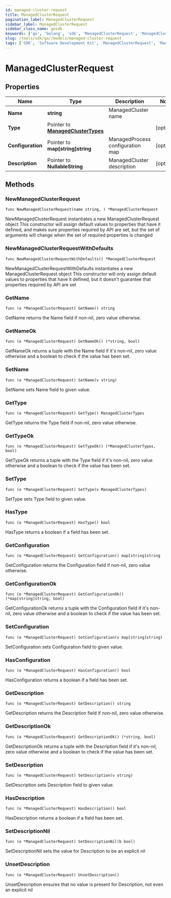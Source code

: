 ```yaml
---
id: managed-cluster-request
title: ManagedClusterRequest
pagination_label: ManagedClusterRequest
sidebar_label: ManagedClusterRequest
sidebar_class_name: gosdk
keywords: ['go', 'Golang', 'sdk', 'ManagedClusterRequest', 'ManagedClusterRequest'] 
slug: /tools/sdk/go//models/managed-cluster-request
tags: ['SDK', 'Software Development Kit', 'ManagedClusterRequest', 'ManagedClusterRequest']
---
```


# ManagedClusterRequest

## Properties

Name | Type | Description | Notes
------------ | ------------- | ------------- | -------------
**Name** | **string** | ManagedCluster name | 
**Type** | Pointer to [**ManagedClusterTypes**](managed-cluster-types) |  | [optional] 
**Configuration** | Pointer to **map[string]string** | ManagedProcess configuration map | [optional] 
**Description** | Pointer to **NullableString** | ManagedCluster description | [optional] 

## Methods

### NewManagedClusterRequest

`func NewManagedClusterRequest(name string, ) *ManagedClusterRequest`

NewManagedClusterRequest instantiates a new ManagedClusterRequest object
This constructor will assign default values to properties that have it defined,
and makes sure properties required by API are set, but the set of arguments
will change when the set of required properties is changed

### NewManagedClusterRequestWithDefaults

`func NewManagedClusterRequestWithDefaults() *ManagedClusterRequest`

NewManagedClusterRequestWithDefaults instantiates a new ManagedClusterRequest object
This constructor will only assign default values to properties that have it defined,
but it doesn't guarantee that properties required by API are set

### GetName

`func (o *ManagedClusterRequest) GetName() string`

GetName returns the Name field if non-nil, zero value otherwise.

### GetNameOk

`func (o *ManagedClusterRequest) GetNameOk() (*string, bool)`

GetNameOk returns a tuple with the Name field if it's non-nil, zero value otherwise
and a boolean to check if the value has been set.

### SetName

`func (o *ManagedClusterRequest) SetName(v string)`

SetName sets Name field to given value.


### GetType

`func (o *ManagedClusterRequest) GetType() ManagedClusterTypes`

GetType returns the Type field if non-nil, zero value otherwise.

### GetTypeOk

`func (o *ManagedClusterRequest) GetTypeOk() (*ManagedClusterTypes, bool)`

GetTypeOk returns a tuple with the Type field if it's non-nil, zero value otherwise
and a boolean to check if the value has been set.

### SetType

`func (o *ManagedClusterRequest) SetType(v ManagedClusterTypes)`

SetType sets Type field to given value.

### HasType

`func (o *ManagedClusterRequest) HasType() bool`

HasType returns a boolean if a field has been set.

### GetConfiguration

`func (o *ManagedClusterRequest) GetConfiguration() map[string]string`

GetConfiguration returns the Configuration field if non-nil, zero value otherwise.

### GetConfigurationOk

`func (o *ManagedClusterRequest) GetConfigurationOk() (*map[string]string, bool)`

GetConfigurationOk returns a tuple with the Configuration field if it's non-nil, zero value otherwise
and a boolean to check if the value has been set.

### SetConfiguration

`func (o *ManagedClusterRequest) SetConfiguration(v map[string]string)`

SetConfiguration sets Configuration field to given value.

### HasConfiguration

`func (o *ManagedClusterRequest) HasConfiguration() bool`

HasConfiguration returns a boolean if a field has been set.

### GetDescription

`func (o *ManagedClusterRequest) GetDescription() string`

GetDescription returns the Description field if non-nil, zero value otherwise.

### GetDescriptionOk

`func (o *ManagedClusterRequest) GetDescriptionOk() (*string, bool)`

GetDescriptionOk returns a tuple with the Description field if it's non-nil, zero value otherwise
and a boolean to check if the value has been set.

### SetDescription

`func (o *ManagedClusterRequest) SetDescription(v string)`

SetDescription sets Description field to given value.

### HasDescription

`func (o *ManagedClusterRequest) HasDescription() bool`

HasDescription returns a boolean if a field has been set.

### SetDescriptionNil

`func (o *ManagedClusterRequest) SetDescriptionNil(b bool)`

 SetDescriptionNil sets the value for Description to be an explicit nil

### UnsetDescription
`func (o *ManagedClusterRequest) UnsetDescription()`

UnsetDescription ensures that no value is present for Description, not even an explicit nil

